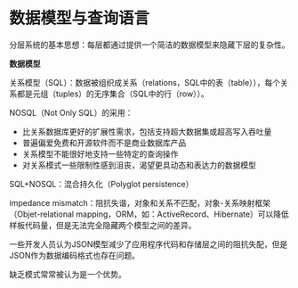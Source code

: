# 数据模型与查询语言

分层系统的基本思想：每层都通过提供一个简洁的数据模型来隐藏下层的复杂性。



**数据模型**

关系模型（SQL）：数据被组织成关系（relations，SQL中的表（table）），每个关系都是元组（tuples）的无序集合（SQL中的行（row））。

NOSQL（Not Only SQL）的采用：

- 比关系数据库更好的扩展性需求，包括支持超大数据集或超高写入吞吐量
- 普遍偏爱免费和开源软件而不是商业数据库产品
- 关系模型不能很好地支持一些特定的查询操作
- 对关系模式一些限制性感到沮丧，渴望更具动态和表达力的数据模型

SQL+NOSQL：混合持久化（Polyglot persistence）



impedance mismatch：阻抗失谐，对象和关系不匹配，对象-关系映射框架（Objet-relational mapping，ORM，如：ActiveRecord、Hibernate）可以降低样板代码量，但是无法完全隐藏两个模型之间的差异。

一些开发人员认为JSON模型减少了应用程序代码和存储层之间的阻抗失配，但是JSON作为数据编码格式也存在问题。

缺乏模式常常被认为是一个优势。

